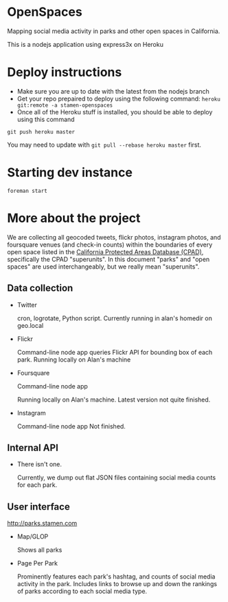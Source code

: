 OpenSpaces
==========

Mapping social media activity in parks and other open spaces in California.

This is a nodejs application using express3x on Heroku


Deploy instructions
=====================
* Make sure you are up to date with the latest from the nodejs branch
* Get your repo prepaired to deploy using the following command: `heroku git:remote -a stamen-openspaces`
* Once all of the Heroku stuff is installed, you should be able to deploy using this command

`git push heroku master`

You may need to update with `git pull --rebase heroku master` first.

Starting dev instance
=====================
`foreman start`

More about the project
=====================

We are collecting all geocoded tweets, flickr photos, instagram photos, and foursquare venues (and check-in counts) within the boundaries of every open space listed in the [California Protected Areas Database (CPAD)](http://calands.org), specifically the CPAD "superunits". In this document "parks" and "open spaces" are used interchangeably, but we really mean "superunits".


Data collection
---------------

*	Twitter

	cron, logrotate, Python script.
	Currently running in alan's homedir on geo.local

*	Flickr

	Command-line node app queries Flickr API for bounding box of each park.
	Running locally on Alan's machine

*	Foursquare

	Command-line node app

	Running locally on Alan's machine. Latest version not quite finished.

*	Instagram

	Command-line node app
	Not finished.


Internal API
------------

*	There isn't one.

	Currently, we dump out flat JSON files containing social media counts for each park.



User interface
--------------

http://parks.stamen.com

*	Map/GLOP

	Shows all parks


*	Page Per Park

	Prominently features each park's hashtag, and counts of social media activity in the park. Includes links to browse up and down the rankings of parks according to each social media type.



